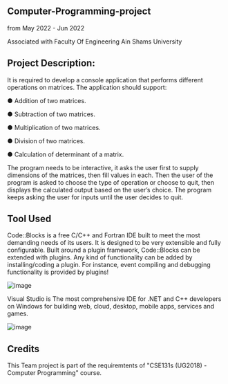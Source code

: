 ## Computer-Programming-project

from May 2022 - Jun 2022

Associated with Faculty Of Engineering Ain Shams University

## Project Description:

It is required to develop a console application that performs different operations
on matrices. The application should support:

● Addition of two matrices.

● Subtraction of two matrices.

● Multiplication of two matrices.

● Division of two matrices.

● Calculation of determinant of a matrix.

The program needs to be interactive, it asks the user first to supply dimensions of
the matrices, then fill values in each. Then the user of the program is asked to
choose the type of operation or choose to quit, then displays the calculated
output based on the user’s choice. The program keeps asking the user for inputs
until the user decides to quit.

## Tool Used

Code::Blocks is a free C/C++ and Fortran IDE built to meet the most demanding needs of its users. It is designed to be very extensible and fully configurable.
Built around a plugin framework, Code::Blocks can be extended with plugins. Any kind of functionality can be added by installing/coding a plugin. For instance, event compiling and debugging functionality is provided by plugins!

![image](https://github.com/MohamedAhamed2100/Computer-Programming-project/assets/107947222/88e30a18-da31-4652-acd3-e9f0abd2a4b4)

Visual Studio is The most comprehensive IDE for .NET and C++ developers on Windows for building web, cloud, desktop, mobile apps, services and games.

![image](https://github.com/MohamedAhamed2100/Computer-Programming-project/assets/107947222/47d464a0-16c9-4a17-9893-82411cfa32c8)

## Credits

This Team project is part of the requiremtents of "CSE131s (UG2018) - Computer Programming" course.
